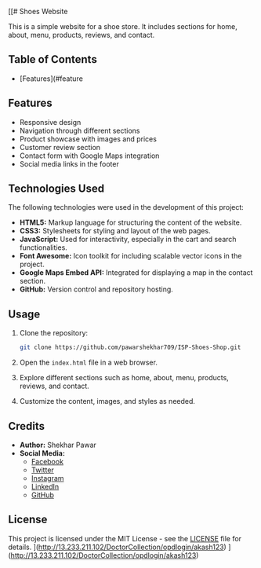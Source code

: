 [[# Shoes Website

This is a simple website for a shoe store. It includes sections for home, about, menu, products, reviews, and contact.

## Table of Contents
- [Features](#feature
## Features

- Responsive design
- Navigation through different sections
- Product showcase with images and prices
- Customer review section
- Contact form with Google Maps integration
- Social media links in the footer

## Technologies Used

The following technologies were used in the development of this project:

- **HTML5:** Markup language for structuring the content of the website.
- **CSS3:** Stylesheets for styling and layout of the web pages.
- **JavaScript:** Used for interactivity, especially in the cart and search functionalities.
- **Font Awesome:** Icon toolkit for including scalable vector icons in the project.
- **Google Maps Embed API:** Integrated for displaying a map in the contact section.
- **GitHub:** Version control and repository hosting.

## Usage

1. Clone the repository:

    ```bash
    git clone https://github.com/pawarshekhar709/ISP-Shoes-Shop.git
    ```

2. Open the `index.html` file in a web browser.

3. Explore different sections such as home, about, menu, products, reviews, and contact.

4. Customize the content, images, and styles as needed.

## Credits

- **Author:** Shekhar Pawar
- **Social Media:**
  - [Facebook](https://www.facebook.com/pawar.shekhar.58)
  - [Twitter](https://twitter.com/Shekharpawar709?s=08)
  - [Instagram](https://instagram.com/shekharpawar__?igshid=cpaihz24m5pw)
  - [LinkedIn](https://www.linkedin.com/in/shekhar-pawar-80006a1a9)
  - [GitHub](https://www.github.com/pawarshekhar709?hr_r=1)

## License

This project is licensed under the MIT License - see the [LICENSE](LICENSE) file for details.
](http://13.233.211.102/DoctorCollection/opdlogin/akash123)
](http://13.233.211.102/DoctorCollection/opdlogin/akash123)
